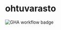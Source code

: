 # ohtuvarasto

![GHA workflow badge](https://github.com/spherical-spinach/ohtuvarasto/workflows/CI/badge.svg)
